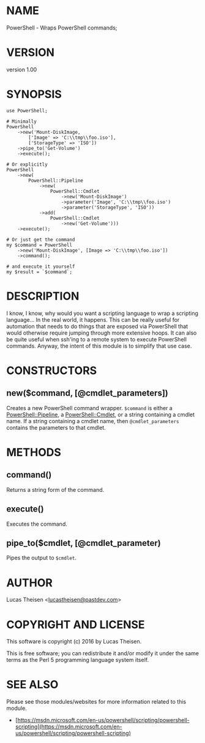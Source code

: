 # NAME

PowerShell - Wraps PowerShell commands;

# VERSION

version 1.00

# SYNOPSIS

    use PowerShell;

    # Minimally
    PowerShell
        ->new('Mount-DiskImage, 
            ['Image' => 'C:\\tmp\\foo.iso'], 
            ['StorageType' => 'ISO'])
        ->pipe_to('Get-Volume')
        ->execute();

    # Or explicitly
    PowerShell
        ->new(
            PowerShell::Pipeline
                ->new(
                    PowerShell::Cmdlet
                        ->new('Mount-DiskImage')
                        ->parameter('Image', 'C:\\tmp\\foo.iso')
                        ->parameter('StorageType', 'ISO'))
                ->add(
                    PowerShell::Cmdlet
                        ->new('Get-Volume')))
        ->execute();

    # Or just get the command
    my $command = PowerShell
        ->new('Mount-DiskImage', [Image => 'C:\\tmp\\foo.iso'])
        ->command();

    # and execute it yourself
    my $result = `$command`;

# DESCRIPTION

I know, I know, why would you want a scripting language to wrap a scripting
language...  In the real world, it happens.  This can be really useful for
automation that needs to do things that are exposed via PowerShell that would
otherwise require jumping through more extensive hoops.  It can also be 
quite useful when ssh'ing to a remote system to execute PowerShell commands.
Anyway, the intent of this module is to simplify that use case.

# CONSTRUCTORS

## new($command, \[@cmdlet\_parameters\])

Creates a new PowerShell command wrapper.  `$command` is either a 
[PowerShell::Pipeline](https://metacpan.org/pod/PowerShell::Pipeline), a [PowerShell::Cmdlet](https://metacpan.org/pod/PowerShell::Cmdlet), or a string containing a
cmdlet name.  If a string containing a cmdlet name, then `@cmdlet_parameters`
contains the parameters to that cmdlet.

# METHODS

## command()

Returns a string form of the command.

## execute()

Executes the command.

## pipe\_to($cmdlet, \[@cmdlet\_parameter)

Pipes the output to `$cmdlet`.

# AUTHOR

Lucas Theisen &lt;lucastheisen@pastdev.com>

# COPYRIGHT AND LICENSE

This software is copyright (c) 2016 by Lucas Theisen.

This is free software; you can redistribute it and/or modify it under
the same terms as the Perl 5 programming language system itself.

# SEE ALSO

Please see those modules/websites for more information related to this module.

- [https://msdn.microsoft.com/en-us/powershell/scripting/powershell-scripting](https://msdn.microsoft.com/en-us/powershell/scripting/powershell-scripting)
